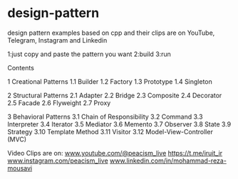 # design-pattern
design pattern examples based on cpp and their clips are on YouTube, Telegram, Instagram and Linkedin

1:just copy and paste the pattern you want 
2:build
3:run



Contents

1	Creational Patterns
1.1	Builder
1.2	Factory
1.3	Prototype
1.4	Singleton

2	Structural Patterns
2.1	Adapter
2.2	Bridge
2.3	Composite
2.4	Decorator
2.5	Facade
2.6	Flyweight
2.7	Proxy

3	Behavioral Patterns
3.1	Chain of Responsibility
3.2	Command
3.3	Interpreter
3.4	Iterator
3.5	Mediator
3.6	Memento
3.7	Observer
3.8	State
3.9	Strategy
3.10	Template Method
3.11	Visitor
3.12	Model-View-Controller (MVC)



Video Clips are on:
www.youtube.com/@peacism_live
https://t.me/iruit_ir
www.instagram.com/peacism_live
www.linkedin.com/in/mohammad-reza-mousavi

